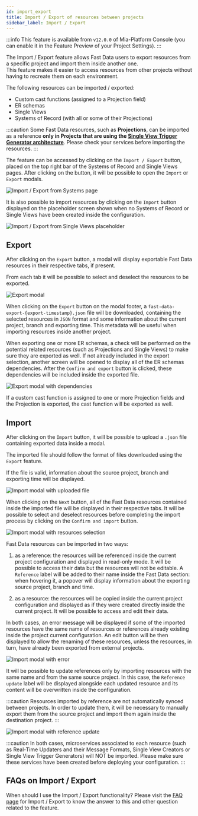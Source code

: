 ```yaml
---
id: import_export
title: Import / Export of resources between projects
sidebar_label: Import / Export
---
```


:::info
This feature is available from `v12.0.0` of Mia-Platform Console (you can enable it in the Feature Preview of your Project Settings).
:::

The Import / Export feature allows Fast Data users to export resources from a specific project and import them inside another one.  
This feature makes it easier to access resources from other projects without having to recreate them on each environment.

The following resources can be imported / exported:
- Custom cast functions (assigned to a Projection field)
- ER schemas
- Single Views
- Systems of Record (with all or some of their Projections)

:::caution
Some Fast Data resources, such as **Projections**, can be imported as a reference __only in Projects that are using the [Single View Trigger Generator architecture](/fast_data/concepts/architecture.md#event-driven-architecture)__. Please check your services before importing the resources.
:::

The feature can be accessed by clicking on the `Import / Export` button, placed on the top right bar of the Systems of Record and Single Views pages. After clicking on the button, it will be possible to open the `Import` or `Export` modals.

![Import / Export from Systems page](./img/fast_data_ie_systems.png)

It is also possible to import resources by clicking on the `Import` button displayed on the placeholder screen shown when no Systems of Record or Single Views have been created inside the configuration.

![Import / Export from Single Views placeholder](./img/fast_data_ie_single_view_empty.png)

## Export

After clicking on the `Export` button, a modal will display exportable Fast Data resources in their respective tabs, if present.

From each tab it will be possible to select and deselect the resources to be exported.

![Export modal](./img/fast_data_ie_export.png)

When clicking on the `Export` button on the modal footer, a `fast-data-export-{export-timestamp}.json` file will be downloaded, containing the selected resources in `JSON` format and some information about the current project, branch and exporting time. This metadata will be useful when importing resources inside another project.

When exporting one or more ER schemas, a check will be performed on the potential related resources (such as Projections and Single Views) to make sure they are exported as well. If not already included in the export selection, another screen will be opened to display all of the ER schemas dependencies. After the `Confirm and export` button is clicked, these dependencies will be included inside the exported file.

![Export modal with dependencies](./img/fast_data_ie_export_dependencies.png)

If a custom cast function is assigned to one or more Projection fields and the Projection is exported, the cast function will be exported as well.

## Import

After clicking on the `Import` button, it will be possible to upload a `.json` file containing exported data inside a modal.

The imported file should follow the format of files downloaded using the `Export` feature.

If the file is valid, information about the source project, branch and exporting time will be displayed.

![Import modal with uploaded file](./img/fast_data_ie_import_file.png)

When clicking on the `Next` button, all of the Fast Data resources contained inside the imported file will be displayed in their respective tabs. It will be possible to select and deselect resources before completing the import process by clicking on the `Confirm and import` button.

![Import modal with resources selection](./img/fast_data_ie_import_select.png)

Fast Data resources can be imported in two ways:

1) as a reference: the resources will be referenced inside the current project configuration and displayed in read-only mode. It will be possible to access their data but the resources will not be editable. A `Reference` label will be added to their name inside the Fast Data section: when hovering it, a popover will display information about the exporting source project, branch and time.

2) as a resource: the resources will be copied inside the current project configuration and displayed as if they were created directly inside the current project. It will be possible to access and edit their data.

In both cases, an error message will be displayed if some of the imported resources have the same name of resources or references already existing inside the project current configuration. An edit button will be then displayed to allow the renaming of these resources, unless the resources, in turn, have already been exported from external projects.

![Import modal with error](./img/fast_data_ie_import_error.png)

It will be possible to update references only by importing resources with the same name and from the same source project. In this case, the `Reference update` label will be displayed alongside each updated resource and its content will be overwritten inside the configuration.

:::caution
Resources imported by reference are not automatically synced  between projects. In order to update them, it will be necessary to manually export them from the source project and import them again inside the destination project.
:::

![Import modal with reference update](./img/fast_data_ie_import_update.png)

:::caution
In both cases, microservices associated to each resource (such as Real-Time Updaters and their Message Formats, Single View Creators or Single View Trigger Generators) will NOT be imported. Please make sure these services have been created before deploying your configuration.
:::

## FAQs on Import / Export

When should I use the Import / Export functionality? Please visit the [FAQ page](/fast_data/faq/import_export_faq.md) for Import / Export to know the answer to this and other question related to the feature.